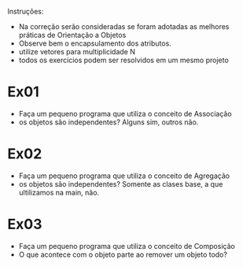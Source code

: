 Instruções:
- Na correção serão consideradas se foram adotadas as melhores práticas de Orientação a Objetos
- Observe bem o encapsulamento dos atributos.
- utilize vetores para multiplicidade N
- todos os exercícios podem ser resolvidos em um mesmo projeto

# Ex01 
- Faça um pequeno programa que utiliza o conceito de Associação
- os objetos são independentes?
 Alguns sim, outros não.


# Ex02
- Faça um pequeno programa que utiliza o conceito de Agregação
- os objetos são independentes?
    Somente as clases base, a que ultilizamos na main, não.


# Ex03
- Faça um pequeno programa que utiliza o conceito de Composição
- O que acontece com o objeto parte ao remover um objeto todo?

